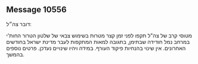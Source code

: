 ## Message 10556

דובר צה״ל:

מטוסי קרב של צה"ל תקפו לפני זמן קצר מטרות בשימוש צבאי של שלטון הטרור החות'י במרחב נמל חודידה שבתימן, בתגובה למאות המתקפות לעבר מדינת ישראל בחודשים האחרונים.
אין שינוי בהנחיות פיקוד העורף. במידה ויהיו שינויים נעדכן.
פרטים נוספים בהמשך.

